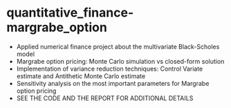 # quantitative_finance-margrabe_option
- Applied numerical finance project about the multivariate Black-Scholes model
- Margrabe option pricing: Monte Carlo simulation vs closed-form solution
- Implementation of variance reduction techniques: Control Variate estimate and Antithetic Monte Carlo estimate
- Sensitivity analysis on the most important parameters for Margrabe option pricing
- SEE THE CODE AND THE REPORT FOR ADDITIONAL DETAILS
